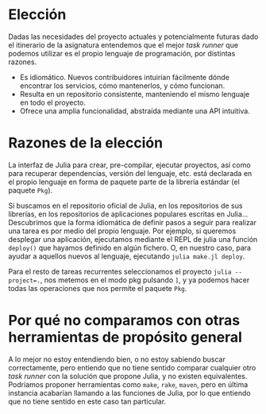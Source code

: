 # Elección

Dadas las necesidades del proyecto actuales y potencialmente futuras dado el
itinerario de la asignatura entendemos que el mejor *task runner* que podemos
utilizar es el propio lenguaje de programación, por distintas razones.

* Es idiomático. Nuevos contribuidores intuirían fácilmente dónde encontrar
los servicios, cómo mantenerlos, y cómo funcionan.
* Resulta en un repositorio consistente, manteniendo el mismo lenguaje en todo
el proyecto.
* Ofrece una amplia funcionalidad, abstraída mediante una API intuitiva.

# Razones de la elección

La interfaz de Julia para crear, pre-compilar, ejecutar proyectos, así como para
recuperar dependencias, versión del lenguaje, etc. está declarada en el propio
lenguaje en forma de paquete parte de la librería estándar (el paquete `Pkg`).

Si buscamos en el repositorio oficial de Julia, en los repositorios de sus librerías,
en los repositorios de aplicaciones populares escritas en Julia...
Descubrimos que la forma idiomática de definir pasos a seguir para realizar una tarea
es por medio del propio lenguaje. Por ejemplo, si queremos desplegar una aplicación,
ejecutamos mediante el REPL de julia una función `deploy()` que hayamos definido en algún
fichero. O, en nuestro caso, para ayudar a aquellos nuevos al lenguaje, ejecutando
`julia make.jl deploy`.

Para el resto de tareas recurrentes seleccionamos el proyecto `julia --project=.`,
nos metemos en el modo pkg pulsando `]`, y ya podemos hacer todas las operaciones que nos permite
el paquete `Pkg`.

# Por qué no comparamos con otras herramientas de propósito general

A lo mejor no estoy entendiendo bien, o no estoy sabiendo buscar correctamente, pero entiendo que
no tiene sentido comparar cualquier otro *task runner* con la solución que propone Julia, y no existen
equivalentes. Podríamos proponer herramientas como `make`, `rake`, `maven`, pero en última instancia
acabarían llamando a las funciones de Julia, por lo que entiendo que no tiene sentido en este caso
tan particular.
